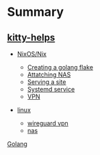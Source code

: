 # Summary

## [kitty-helps](./home.md)

* [NixOS/Nix]()
  - [Creating a golang flake](./nix/golang-flake.md)
  - [Attatching NAS](./nix/attatching-nas.md)
  - [Serving a site](./nix/serving-a-site.md)
  - [Systemd service](./nix/systemd-service.md)
  - [VPN](./nix/vpn.md)

* [linux]()
  - [wireguard vpn](./linux/vpn.md)
  - [nas](./linux/nas.md)

[Golang](./golang.md)
